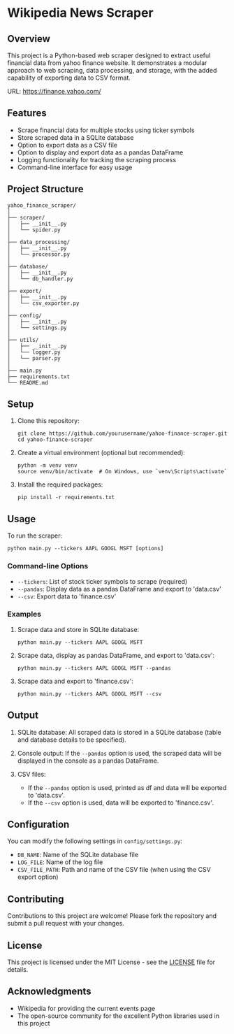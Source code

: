 # Wikipedia News Scraper

## Overview

This project is a Python-based web scraper designed to extract useful financial data from yahoo finance website. It demonstrates a modular approach to web scraping, data processing, and storage, with the added capability of exporting data to CSV format.

URL: https://finance.yahoo.com/

## Features

- Scrape financial data for multiple stocks using ticker symbols
- Store scraped data in a SQLite database
- Option to export data as a CSV file
- Option to display and export data as a pandas DataFrame
- Logging functionality for tracking the scraping process
- Command-line interface for easy usage

## Project Structure

```
yahoo_finance_scraper/
│
├── scraper/
│   ├── __init__.py
│   └── spider.py
│
├── data_processing/
│   ├── __init__.py
│   └── processor.py
│
├── database/
│   ├── __init__.py
│   └── db_handler.py
│
├── export/
│   ├── __init__.py
│   └── csv_exporter.py
│
├── config/
│   ├── __init__.py
│   └── settings.py
│
├── utils/
│   ├── __init__.py
│   └── logger.py
│   └── parser.py
│
├── main.py
├── requirements.txt
└── README.md
```

## Setup

1. Clone this repository:
   ```
   git clone https://github.com/yourusername/yahoo-finance-scraper.git
   cd yahoo-finance-scraper
   ```

2. Create a virtual environment (optional but recommended):
   ```
   python -m venv venv
   source venv/bin/activate  # On Windows, use `venv\Scripts\activate`
   ```

3. Install the required packages:
   ```
   pip install -r requirements.txt
   ```

## Usage

To run the scraper:

```
python main.py --tickers AAPL GOOGL MSFT [options]
```

### Command-line Options

- `--tickers`: List of stock ticker symbols to scrape (required)
- `--pandas`: Display data as a pandas DataFrame and export to 'data.csv'
- `--csv`: Export data to 'finance.csv'

### Examples

1. Scrape data and store in SQLite database:
   ```
   python main.py --tickers AAPL GOOGL MSFT
   ```

2. Scrape data, display as pandas DataFrame, and export to 'data.csv':
   ```
   python main.py --tickers AAPL GOOGL MSFT --pandas
   ```

3. Scrape data and export to 'finance.csv':
   ```
   python main.py --tickers AAPL GOOGL MSFT --csv
   ```

## Output

1. SQLite database: All scraped data is stored in a SQLite database (table and database details to be specified).

2. Console output: If the `--pandas` option is used, the scraped data will be displayed in the console as a pandas DataFrame.

3. CSV files:
   - If the `--pandas` option is used, printed as df and data will be exported to 'data.csv'.
   - If the `--csv` option is used, data will be exported to 'finance.csv'.

## Configuration

You can modify the following settings in `config/settings.py`:

- `DB_NAME`: Name of the SQLite database file
- `LOG_FILE`: Name of the log file
- `CSV_FILE_PATH`: Path and name of the CSV file (when using the CSV export option)

## Contributing

Contributions to this project are welcome! Please fork the repository and submit a pull request with your changes.

## License

This project is licensed under the MIT License - see the [LICENSE](LICENSE) file for details.

## Acknowledgments

- Wikipedia for providing the current events page
- The open-source community for the excellent Python libraries used in this project